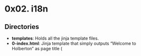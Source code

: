 # 0x02. i18n
## Directories
- **templates**: Holds all the jinja template files.
- 	**0-index.html**: Jinja template that simply outputs “Welcome to Holberton” as page title (<title>) and “Hello world” as header (<h1>).
## Files
- **0-app.py**: Flask app with one route.

